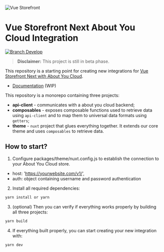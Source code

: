 ![Vue Storefront](https://camo.githubusercontent.com/48c886ac0703e3a46bc0ec963e20f126337229fc/68747470733a2f2f643968687267346d6e767a6f772e636c6f756466726f6e742e6e65742f7777772e76756573746f726566726f6e742e696f2f32383062313964302d6c6f676f2d76735f3062793032633062793032633030303030302e6a7067)

# Vue Storefront Next About You Cloud Integration

<a href="https://slack.vuestorefront.io">![Branch Develop](https://img.shields.io/badge/community%20chat-slack-FF1493.svg)</a>

> **Disclaimer:** This project is still in beta phase.

This repository is a starting point for creating new integrations for [Vue Storefront Next with About You Cloud](https://github.com/DivanteLtd/vue-storefront/tree/next).

- [Documentation](https://docs.vuestorefront.io/v2/aboutyou/) (WIP)

This repository is a monorepo containing three projects:

- **api-client** - communicates with a about you cloud backend;
- **composables** - exposes composable functions used to retrieve data using `api-client` and to map them to universal data formats using `getters`;
- **theme** - `nuxt` project that glues everything together. It extends our core theme and uses `composables` to retrieve data.

## How to start?

1. Configure packages/theme/nuxt.config.js to establish the connection to your About You Cloud store.

- host: 'https://yourwebsite.com/v1/',
- auth: object containing username and password authentication

2. Install all required dependencies:

```sh
yarn install or yarn
```

3. (optional) Then you can verify if everything works properly by building all three projects:

```sh
yarn build
```

4. If everything built properly, you can start creating your new integration with:

```sh
yarn dev
```
